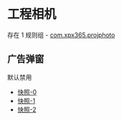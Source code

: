 # 工程相机

存在 1 规则组 - [com.xpx365.projphoto](/src/apps/com.xpx365.projphoto.ts)

## 广告弹窗

默认禁用

- [快照-0](https://i.gkd.li/import/13695604)
- [快照-1](https://i.gkd.li/import/13695519)
- [快照-2](https://i.gkd.li/import/13695668)
